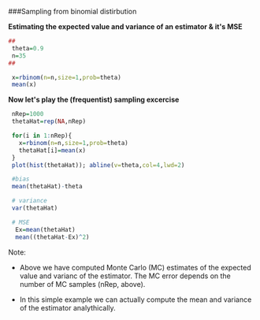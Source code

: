 ###Sampling from binomial distirbution

**Estimating the expected value and variance of an estimator & it's MSE**

```R
##
 theta=0.9
 n=35
##

 x=rbinom(n=n,size=1,prob=theta)
 mean(x)
```

**Now let's play the (frequentist) sampling excercise**

```R
 nRep=1000
 thetaHat=rep(NA,nRep)

 for(i in 1:nRep){
   x=rbinom(n=n,size=1,prob=theta)
   thetaHat[i]=mean(x)
 }
 plot(hist(thetaHat)); abline(v=theta,col=4,lwd=2)

 #bias
 mean(thetaHat)-theta

 # variance
 var(thetaHat)

 # MSE
  Ex=mean(thetaHat)
  mean((thetaHat-Ex)^2)
```

Note: 

 - Above we have computed Monte Carlo (MC) estimates of the expected value and varianc of the estimator. The MC error depends on the number of MC samples (nRep, above).

 - In this simple example we can actually compute the mean and variance of the estimator analythically.

